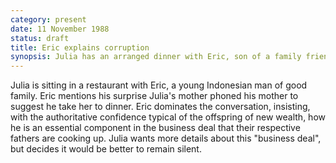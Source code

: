 ```yaml
---
category: present
date: 11 November 1988
status: draft
title: Eric explains corruption
synopsis: Julia has an arranged dinner with Eric, son of a family friend, who reveals that their respective parents are cooking up a business deal involving insider information to foreign investors. 
---
```



Julia is sitting in a restaurant
with Eric, a young Indonesian man of good family. Eric mentions his
surprise Julia's mother phoned his mother to suggest he take her to
dinner. Eric dominates the conversation, insisting, with the
authoritative confidence typical of the offspring of new wealth, how he
is an essential component in the business deal that their respective
fathers are cooking up. Julia wants more details about this "business
deal", but decides it would be better to remain silent.
